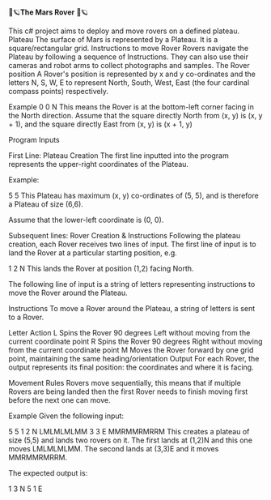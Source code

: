 🚀🪐****The Mars Rover**** 🚀🪐

  This c# project aims to deploy and move rovers on a defined plateau.
Plateau
  The surface of Mars is represented by a Plateau. It is a square/rectangular grid.
Instructions to move Rover
  Rovers navigate the Plateau by following a sequence of Instructions. They can also use their cameras and robot arms to collect photographs and samples.
The Rover position
  A Rover's position is represented by x and y co-ordinates and the letters N, S, W, E to represent North, South, West, East (the four cardinal compass points) respectively.

  Example
    0 0 N
    This means the Rover is at the bottom-left corner facing in the North direction.
    Assume that the square directly North from (x, y) is (x, y + 1), and the square directly East from (x, y) is (x + 1, y)

Program Inputs

First Line: Plateau Creation
The first line inputted into the program represents the upper-right coordinates of the Plateau.

Example:

5 5
This Plateau has maximum (x, y) co-ordinates of (5, 5), and is therefore a Plateau of size (6,6).

Assume that the lower-left coordinate is (0, 0).

Subsequent lines: Rover Creation & Instructions
Following the plateau creation, each Rover receives two lines of input. The first line of input is to land the Rover at a particular starting position, e.g.

1 2 N
This lands the Rover at position (1,2) facing North.

The following line of input is a string of letters representing instructions to move the Rover around the Plateau.

Instructions
To move a Rover around the Plateau, a string of letters is sent to a Rover.

Letter	Action
L	Spins the Rover 90 degrees Left without moving from the current coordinate point
R	Spins the Rover 90 degrees Right without moving from the current coordinate point
M	Moves the Rover forward by one grid point, maintaining the same heading/orientation
Output
For each Rover, the output represents its final position: the coordinates and where it is facing.

Movement Rules
Rovers move sequentially, this means that if multiple Rovers are being landed then the first Rover needs to finish moving first before the next one can move.

Example
Given the following input:

5 5
1 2 N
LMLMLMLMM
3 3 E
MMRMMRMRRM
This creates a plateau of size (5,5) and lands two rovers on it. The first lands at (1,2)N and this one moves LMLMLMLMM. The second lands at (3,3)E and it moves MMRMMRMRRM.

The expected output is:

1 3 N
5 1 E
